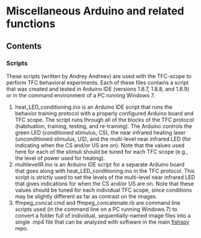 # Miscellaneous Arduino and related functions

## Contents

### Scripts

These scripts (written by Andrey Andreev) are used with the TFC-scope to perform TFC behavioral experiments. Each of these files contains a script that was created and tested in Arduino IDE (versions 1.8.7, 1.8.8, and 1.8.9) or in the command environment of a PC running Windows 7. 

1. heat_LED_conditioning.ino is an Arduino IDE script that runs the behavior training protocol with a properly configured Arduino board and TFC scope. The script runs through all of the blocks of the TFC protocol (habituation, training, testing, and re-training). The Arduino controls the green LED (conditioned stimulus, CS), the near infrared heating laser (unconditioned stimulus, US), and the multi-level near infrared LED (for indicating when the CS and/or US are on). Note that the values used here for each of the stimuli should be tuned for each TFC scope (e.g., the level of power used for heating).
2. multilevelIR.ino is an Arduino IDE script for a separate Arduino board that goes along with heat_LED_conditioning.ino in the TFC protocol. This script is strictly used to set the levels of the multi-level near infrared LED that gives indications for when the CS and/or US are on. Note that these values should be tuned for each individual TFC scope, since conditions may be slightly different as far as contrast on the images.
3. ffmpeg_concat.cmd and ffmpeg_concatenate.rb are command line scripts used (in the command line on a PC running Windows 7) to convert a folder full of individual, sequentially-named image files into a single .mp4 file that can be analyzed with software in the main [fishspy](https://github.com/informatics-isi-edu/fishspy) repo.

